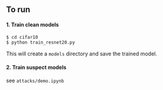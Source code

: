 ## To run

#### 1. Train clean models

```python
$ cd cifar10 
$ python train_resnet20.py
```
This will create a `models` directory and save the trained model. 


#### 2. Train suspect models

see `attacks/demo.ipynb`
